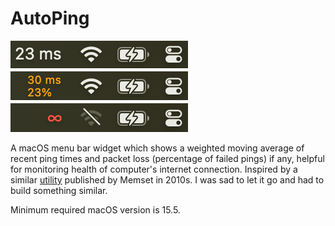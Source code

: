 # AutoPing

[![states](states.png)](https://github.com/alexkhesin/AutoPing/releases)

A macOS menu bar widget which shows a weighted moving average of recent ping times and packet loss (percentage of failed pings) if any, helpful for monitoring health of computer's internet connection. Inspired by a similar [utility](https://web.archive.org/web/20160410212547/https://itunes.apple.com/gb/app/autoping/id632347870?mt=12) published by Memset in 2010s. I was sad to let it go and had to build something similar.

Minimum required macOS version is 15.5.
